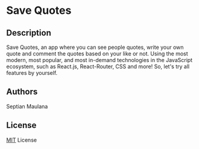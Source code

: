 # Save Quotes

## Description

Save Quotes, an app where you can see people quotes, write your own quote and comment the quotes based on your like or not. Using the most modern, most popular, and most in-demand technologies in the JavaScript ecosystem, such as React.js, React-Router, CSS and more! So, let's try all features by yourself.

## Authors

Septian Maulana

## License

[MIT](/LICENSE.md) License
